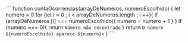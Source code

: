ˋˋˋ
function contaOcorrencias(arrayDeNumeros, numeroEscolhido) {
  let numero = 0
for (let i = 0 ; i < arrayDeNumeros.length ; i ++){
  if (arrayDeNumeros [i] === numeroEscolhido){
    numero = numero + 1
  }
}
  if (numero === 0){
    return `Número não encontrado`
  }
return `O número ${numeroEscolhido} aparece ${numero}x`
}
ˋˋˋ